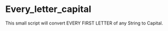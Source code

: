 # Every_letter_capital
This small script will convert EVERY FIRST LETTER of any String to Capital.  
